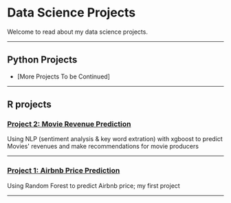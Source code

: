 # Data Science Projects
Welcome to read about my data science projects.

---
## Python Projects

- [More Projects To be Continued]
---


## R projects
### [Project 2: Movie Revenue Prediction](/MovieProject)
Using NLP (sentiment analysis & key word extration) with xgboost to predict Movies' revenues and make recommendations for movie producers

---

### [Project 1: Airbnb Price Prediction](http://rpubs.com/YTCAT/444778/)
Using Random Forest to predict Airbnb price; my first project

---
